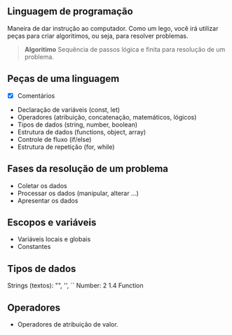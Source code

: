 ## Linguagem de programação

Maneira de dar instrução ao computador.
Como um lego, você irá utilizar peças para criar algoritimos, ou seja, para resolver problemas.

> **Algoritimo** Sequência de passos lógica e finita para resolução de um problema.

## Peças de uma linguagem

- [x] Comentários
- Declaração de variáveis (const, let)
- Operadores (atribuição, concatenação, matemáticos, lógicos)
- Tipos de dados (string, number, boolean)
- Estrutura de dados (functions, object, array)
- Controle de fluxo (if/else)
- Estrutura de repetição (for, while)

## Fases da resolução de um problema

- Coletar os dados
- Processar os dados (manipular, alterar ...)
- Apresentar os dados

## Escopos e variáveis

- Variáveis locais e globais
- Constantes

## Tipos de dados

Strings (textos): "", '', ``
Number: 2 1.4
Function

## Operadores

- Operadores de atribuição de valor.
